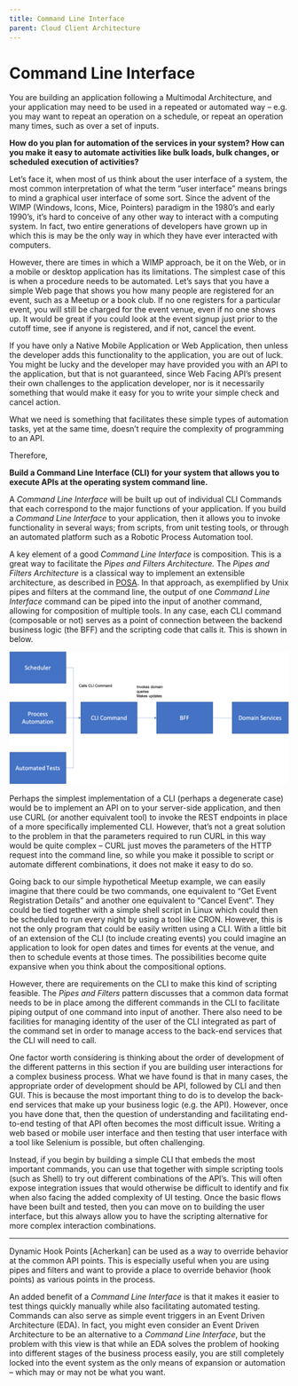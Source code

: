 ```yaml
---
title: Command Line Interface
parent: Cloud Client Architecture
---
```

# Command Line Interface

You are building an application following a Multimodal Architecture, and your application may need to be used in a repeated or automated way – e.g. you may want to repeat an operation on a schedule, or repeat an operation many times, such as over a set of inputs.  

**How do you plan for automation of the services in your system?  How can you make it easy to automate activities like bulk loads, bulk changes, or scheduled execution of activities?**

Let’s face it, when most of us think about the user interface of a system, the most common interpretation of what the term “user interface” means brings to mind a graphical user interface of some sort.  Since the advent of the WIMP (Windows, Icons, Mice, Pointers) paradigm in the 1980’s and early 1990’s, it’s hard to conceive of any other way to interact with a computing system.  In fact, two entire generations of developers have grown up in which this is may be the only way in which they have ever interacted with computers.  

However, there are times in which a WIMP approach, be it on the Web, or in a mobile or desktop application has its limitations.  The simplest case of this is when a procedure needs to be automated.  Let’s says that you have a simple Web page that shows you how many people are registered for an event, such as a Meetup or a book club.  If no one registers for a particular event, you will still be charged for the event venue, even if no one shows up.  It would be great if you could look at the event signup just prior to the cutoff time, see if anyone is registered, and if not, cancel the event. 

If you have only a Native Mobile Application or Web Application, then unless the developer adds this functionality to the application, you are out of luck.  You might be lucky and the developer may have provided you with an API to the application, but that is not guaranteed, since Web Facing API’s present their own challenges to the application developer, nor is it necessarily something that would make it easy for you to write your simple check and cancel action. 

What we need is something that facilitates these simple types of automation tasks, yet at the same time, doesn’t require the complexity of programming to an API. 

Therefore,

**Build a Command Line Interface (CLI) for your system that allows you to execute APIs at the operating system command line.**

A *Command Line Interface* will be built up out of individual CLI Commands that each correspond to the major functions of your application.  If you build a *Command Line Interface* to your application, then it allows you to invoke functionality in several ways; from scripts, from unit testing tools, or through an automated platform such as a Robotic Process Automation tool.

A key element of a good *Command Line Interface* is composition.  This is a great way to facilitate the *Pipes and Filters Architecture.*  The *Pipes and Filters Architecture* is a classical way to implement an extensible architecture, as described in [POSA](https://www.amazon.com/Pattern-Oriented-Software-Architecture-System-Patterns/dp/0471958697).  In that approach, as exemplified by Unix pipes and filters at the command line, the output of one *Command Line Interface* command can be piped into the input of another command, allowing for composition of multiple tools.  In any case, each CLI command (composable or not) serves as a point of connection between the backend business logic (the BFF) and the scripting code that calls it.  This is shown in below.
 
![CLI Command Architecture](../assets/CLI.png)

Perhaps the simplest implementation of a CLI (perhaps a degenerate case) would be to implement an API on to your server-side application, and then use CURL (or another equivalent tool) to invoke the REST endpoints in place of a more specifically implemented CLI.  However, that’s not a great solution to the problem in that the parameters required to run CURL in this way would be quite complex – CURL just moves the parameters of the HTTP request into the command line, so while you make it possible to script or automate different combinations, it does not make it easy to do so.

Going back to our simple hypothetical Meetup example, we can easily imagine that there could be two commands, one equivalent to “Get Event Registration Details” and another one equivalent to “Cancel Event”.  They could be tied together with a simple shell script in Linux which could then be scheduled to run every night by using a tool like CRON.  However, this is not the only program that could be easily written using a CLI.  With a little bit of an extension of the CLI (to include creating events) you could imagine an application to look for open dates and times for events at the venue, and then to schedule events at those times.  The possibilities become quite expansive when you think about the compositional options. 

However, there are requirements on the CLI to make this kind of scripting feasible.  The *Pipes and Filters* pattern discusses that a common data format needs to be in place among the different commands in the CLI to facilitate piping output of one command into input of another.  There also need to be facilities for managing identity of the user of the CLI integrated as part of the command set in order to manage access to the back-end services that the CLI will need to call. 

One factor worth considering is thinking about the order of development of the different patterns in this section if you are building user interactions for a complex business process.  What we have found is that in many cases, the appropriate order of development should be API, followed by CLI and then GUI.  This is because the most important thing to do is to develop the back-end services that make up your business logic (e.g. the API).  However, once you have done that, then the question of understanding and facilitating end-to-end testing of that API often becomes the most difficult issue.  Writing a web based or mobile user interface and then testing that user interface with a tool like Selenium is possible, but often challenging.

Instead, if you begin by building a simple CLI that embeds the most important commands, you can use that together with simple scripting tools (such as Shell) to try out different combinations of the API’s.  This will often expose integration issues that would otherwise be difficult to identify and fix when also facing the added complexity of UI testing. Once the basic flows have been built and tested, then you can move on to building the user interface, but this always allow you to have the scripting alternative for more complex interaction combinations.

* * *

Dynamic Hook Points [Acherkan] can be used as a way to override behavior at the common API points. This is especially useful when you are using pipes and filters and want to provide a place to override behavior (hook points) as various points in the process.

An added benefit of a *Command Line Interface* is that it makes it easier to test things quickly manually while also facilitating automated testing. Commands can also serve as simple event triggers in an Event Driven Architecture (EDA).  In fact, you might even consider an Event Driven Architecture to be an alternative to a *Command Line Interface*, but the problem with this view is that while an EDA solves the problem of hooking into different stages of the business process easily, you are still completely locked into the event system as the only means of expansion or automation – which may or may not be what you want.
